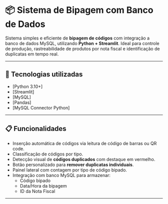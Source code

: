 # 📦 Sistema de Bipagem com Banco de Dados

Sistema simples e eficiente de **bipagem de códigos** com integração a banco de dados MySQL, utilizando **Python + Streamlit**. Ideal para controle de produção, rastreabilidade de produtos por nota fiscal e identificação de duplicatas em tempo real.

---

## 🔧 Tecnologias utilizadas

- [Python 3.10+]
- [Streamlit]
- [MySQL]
- [Pandas]
- [MySQL Connector Python]

---

## 📋 Funcionalidades

- Inserção automática de códigos via leitura de código de barras ou QR code.
- Classificação de códigos por tipo.
- Detecção visual de **códigos duplicados** com destaque em vermelho.
- Botão personalizado para **remover duplicatas individuais**.
- Painel lateral com contagem por tipo de código bipado.
- Integração com banco MySQL para armazenar:
  - Código bipado
  - Data/Hora da bipagem
  - ID da Nota Fiscal

---




